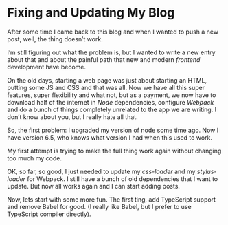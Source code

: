 Fixing and Updating My Blog
===========================

After some time I came back to this blog and when I wanted to push a new post, well, the thing doesn’t work.

I’m still figuring out what the problem is, but I wanted to write a new entry about that and about the painful path that new and modern _frontend_ development have become.

On the old days, starting a web page was just about starting an HTML, putting some JS and CSS and that was all. Now we have all this super features, super flexibility and what not, but as a payment, we now have to download half of the internet in _Node_ dependencies, configure _Webpack_ and do a bunch of things completely unrelated to the app we are writing. I don’t know about you, but I really hate all that.

So, the first problem: I upgraded my version of node some time ago. Now I have version 6.5, who knows what version I had when this used to work.

My first attempt is trying to make the full thing work again without changing too much my code.

OK, so far, so good, I just needed to update my _css-loader_ and my _stylus-loader_ for Webpack. I still have a bunch of old dependencies that I want to update. But now all works again and I can start adding posts.

Now, lets start with some more fun. The first ting, add TypeScript support and remove Babel for good. (I really like Babel, but I prefer to use TypeScript compiler directly).
